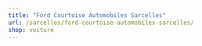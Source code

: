 ```yaml
---
title: "Ford Courtoise Automobiles Sarcelles"
url: /sarcelles/ford-courtoise-automobiles-sarcelles/
shop: voiture
---
```

